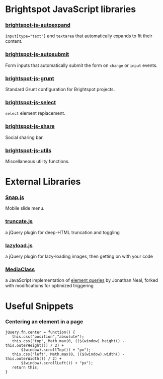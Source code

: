 # Brightspot JavaScript libraries

### [brightspot-js-autoexpand](https://github.com/perfectsense/brightspot-js-autoexpand)

`input[type="text"]` and `textarea` that automatically expands to fit their content.

### [brightspot-js-autosubmit](https://github.com/perfectsense/brightspot-js-autosubmit)

Form inputs that automatically submit the form on `change` or `input` events.

### [brightspot-js-grunt](https://github.com/perfectsense/brightspot-js-grunt)

Standard Grunt configuration for Brightspot projects.

### [brightspot-js-select](https://github.com/perfectsense/brightspot-js-select)

`select` element replacement.

### [brightspot-js-share](https://github.com/perfectsense/brightspot-js-share)

Social sharing bar.

### [brightspot-js-utils](https://github.com/perfectsense/brightspot-js-utils)

Miscellaneous utility functions.

# External Libraries

### [Snap.js](https://github.com/jakiestfu/Snap.js/)

Mobile slide menu.

### [truncate.js](https://github.com/gitastrophe/truncate.js/)

a jQuery plugin for deep-HTML truncation and toggling

### [lazyload.js](https://github.com/gitastrophe/lazyload.js/)

a jQuery plugin for lazy-loading images, then getting on with your code

### [MediaClass](https://github.com/gitastrophe/MediaClass)

a JavaScript implementation of [element queries](http://www.jonathantneal.com/blog/thoughts-on-media-queries-for-elements/) by Jonathan Neal, forked with modifications for optimized triggering

# Useful Snippets

### Centering an element in a page

    jQuery.fn.center = function() {
       this.css("position","absolute");
       this.css("top", Math.max(0, (($(window).height() - this.outerHeight()) / 2) + 
           $(window).scrollTop()) + "px");
       this.css("left", Math.max(0, (($(window).width() - this.outerWidth()) / 2) + 
           $(window).scrollLeft()) + "px");
       return this;
    }
